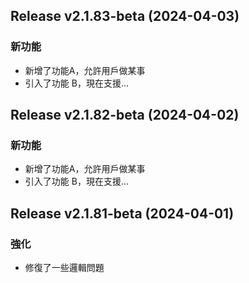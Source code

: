 ## Release v2.1.83-beta (2024-04-03)

### 新功能

- 新增了功能A，允許用戶做某事
- 引入了功能 B，現在支援...

## Release v2.1.82-beta (2024-04-02)

### 新功能

- 新增了功能A，允許用戶做某事
- 引入了功能 B，現在支援...

## Release v2.1.81-beta (2024-04-01)

### 強化

- 修復了一些邏輯問題

